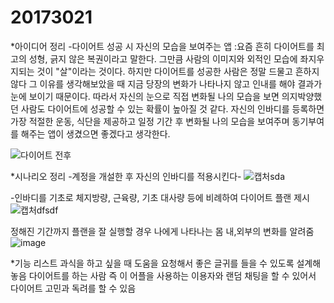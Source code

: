 # 20173021

  *아이디어 정리 
  -다이어트 성공 시 자신의 모습을 보여주는 앱
  :요즘 흔히 다이어트를 최고의 성형, 긁지 않은 복권이라고 말한다. 
  그만큼 사람의 이미지와 외적인 모습에 좌지우지되는 것이 "살"이라는 것이다. 
  하지만 다이어트를 성공한 사람은 정말 드물고 흔하지 않다 그 이유를 생각해보았을 때 지금 당장의 변화가 나타나지 않고 인내를 해야 결과가 눈에 보이기 때문이다. 
  따라서 자신의 눈으로 직접 변화될 나의 모습을 보면 의지박양했던 사람도 다이어트에 성공할 수 있는 확률이 높아질 것 같다.
  자신의 인바디를 등록하면 가장 적절한 운동, 식단을 제공하고 일정 기간 후 변화될 나의 모습을 보여주며 동기부여를 해주는 앱이 생겼으면 좋겠다고 생각한다. 
  
  ![다이어트 전후](https://user-images.githubusercontent.com/90363701/134619981-a4f6b6f4-6382-4168-b21f-848522ed3d8a.JPG)

  *시나리오 정리
  -계정을 개설한 후 자신의 인바디를 적용시킨다-
  ![캡처sda](https://user-images.githubusercontent.com/90363701/134774052-16c10107-df6e-452a-b5d1-f645d856ee96.JPG)
  
  -인바디를 기초로 체지방량, 근육량, 기초 대사량 등에 비례하여 다이어트 플랜 제시
  ![캡처dfsdf](https://user-images.githubusercontent.com/90363701/134774140-dec25cda-6b0b-4162-9827-33b7befbb275.JPG)
  
  정해진 기간까지 플랜을 잘 실행할 경우 나에게 나타나는 몸 내,외부의 변화를 알려줌 
  ![image](https://user-images.githubusercontent.com/90363701/134774187-cddeb7b0-c8d3-44b4-824e-09636b872756.png)

  
  *기능 리스트
  과식을 하고 싶을 때 도움을 요청해서 좋은 글귀를 들을 수 있도록 설계해 놓음
  다이어트를 하는 사람 즉 이 어플을 사용하는 이용자와 랜덤 채팅을 할 수 있어서 다이어트 고민과 독려를 할 수 있음
  
  
